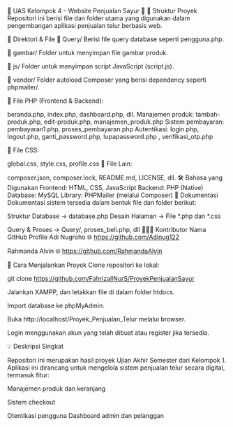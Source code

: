 🌟 UAS Kelompok 4 – Website Penjualan Sayur 🌟
📁 Struktur Proyek
Repositori ini berisi file dan folder utama yang digunakan dalam pengembangan aplikasi penjualan telur berbasis web.

📂 Direktori & File
📁 Query/
Berisi file query database seperti pengguna.php.

📁 gambar/
Folder untuk menyimpan file gambar produk.

📁 js/
Folder untuk menyimpan script JavaScript (script.js).

📁 vendor/
Folder autoload Composer yang berisi dependency seperti phpmailer/.

📄 File PHP (Frontend & Backend):

beranda.php, index.php, dashboard.php, dll.
Manajemen produk: tambah-produk.php, edit-produk.php, manajemen_produk.php
Sistem pembayaran: pembayaran1.php, proses_pembayaran.php
Autentikasi: login.php, logout.php, ganti_password.php, lupapassword.php , verifikasi_otp.php

📄 File CSS:

global.css, style.css, profile.css
📄 File Lain:

composer.json, composer.lock, README.md, LICENSE, dll.
🛠️ Bahasa yang Digunakan
Frontend: HTML, CSS, JavaScript
Backend: PHP (Native)
Database: MySQL
Library: PHPMailer (melalui Composer)
📖 Dokumentasi
Dokumentasi sistem tersedia dalam bentuk file dan folder berikut:

Struktur Database → database.php
Desain Halaman → File *.php dan *.css

Query & Proses → Query/, proses_beli.php, dll
🧑‍🤝‍🧑 Kontributor
Nama	GitHub Profile
Adi Nugroho	🌐 https://github.com/Adinug122

Rahmanda Alvin	🌐 https://github.com/RahmandaAlvin

🚀 Cara Menjalankan Proyek
Clone repositori ke lokal:

git clone https://github.com/FahrizallNurS/ProyekPenjualanSayur

Jalankan XAMPP, dan letakkan file di dalam folder htdocs.

Import database ke phpMyAdmin.

Buka http://localhost/Proyek_Penjualan_Telur melalui browser.

Login menggunakan akun yang telah dibuat atau register jika tersedia.

💡 Deskripsi Singkat

Repositori ini merupakan hasil proyek Ujian Akhir Semester dari Kelompok 1. Aplikasi ini dirancang untuk mengelola sistem penjualan telur secara digital, termasuk fitur:

Manajemen produk dan keranjang

Sistem checkout

Otentikasi pengguna
Dashboard admin dan pelanggan
